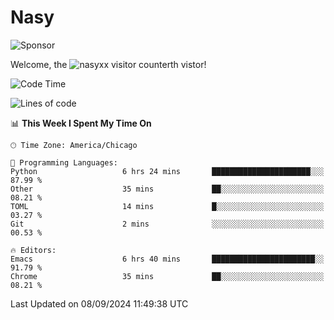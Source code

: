 # Nasy

<!--
<p align="center">
<img height="200" src="https://github-readme-stats.vercel.app/api?username=nasyxx&count_private=true&show_icons=true&theme=dracula&include_all_commits=true"/>
<img height="200" src="https://github-readme-stats.vercel.app/api/top-langs/?username=nasyxx&theme=dracula&hide=html,jupyter+notebook&count_private=true&show_icons=true"/>
</p>

  
----------------
-->

![Sponsor](https://img.shields.io/static/v1.svg?label=Sponsor&message=%E2%9D%A4&logo=GitHub&style=flat&color=pink)
 
Welcome, the ![nasyxx visitor counter](https://count.getloli.com/get/@nasyxx?theme=rule34)th vistor!
 
<!--START_SECTION:waka-->
![Code Time](http://img.shields.io/badge/Code%20Time-4%2C622%20hrs%2055%20mins-blue)

![Lines of code](https://img.shields.io/badge/From%20Hello%20World%20I%27ve%20Written-6.4%20million%20lines%20of%20code-blue)

📊 **This Week I Spent My Time On** 

```text
🕑︎ Time Zone: America/Chicago

💬 Programming Languages: 
Python                   6 hrs 24 mins       ██████████████████████░░░   87.99 % 
Other                    35 mins             ██░░░░░░░░░░░░░░░░░░░░░░░   08.21 % 
TOML                     14 mins             █░░░░░░░░░░░░░░░░░░░░░░░░   03.27 % 
Git                      2 mins              ░░░░░░░░░░░░░░░░░░░░░░░░░   00.53 % 

🔥 Editors: 
Emacs                    6 hrs 40 mins       ███████████████████████░░   91.79 % 
Chrome                   35 mins             ██░░░░░░░░░░░░░░░░░░░░░░░   08.21 % 
```


 Last Updated on 08/09/2024 11:49:38 UTC
<!--END_SECTION:waka-->

<!-- ![visitors](https://visitor-badge.laobi.icu/badge?page_id=nasyxx.nasyxx) -->
